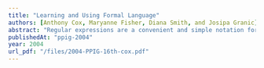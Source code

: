 ```yaml
---
title: "Learning and Using Formal Language"
authors: [Anthony Cox, Maryanne Fisher, Diana Smith, and Josipa Granic]
abstract: "Regular expressions are a convenient and simple notation for expressing the members of a regular language. This simplicity enables regular expressions to serve as models of more complex context-free programming languages. To examine techniques in teaching programming, we exposed first year students with no knowledge of regular expressions to two tasks. The tasks asked participants to identify occurrences of a given expression (matching) or to create an expression to describe a set of occurrences (creation). Matching and creation can be viewed as parallel to reading and writing, suggesting that as reading skills help to develop writing skills, then similarly, matching skills help to develop creation skills. We hypothesised that a practice effect exists and that exposure to the matching task before the creation task improves performance on the latter. However, in an experimental setting, this hypothesis is not supported. Practice on recognition tasks provided no measurable benefits and suggests that the learning of formal language differs significantly from that of natural language. To verify this finding in an alternative setting, we performed a second experiment to test the hypothesis that performance will be similar when locating errors in HTML and when creating HTML. This experiment revealed no significant performance differences. One explanation for these results is that novices lack a lexicon of concepts to which language constructs can be mapped, and therefore view formal languages as rule-based systems. Consequently, the skills used for learning natural language can not be applied. These findings also suggest that for formal languages there is a greater need for instructional interventions such as performance feedback."
publishedAt: "ppig-2004"
year: 2004
url_pdf: "/files/2004-PPIG-16th-cox.pdf"
---
```

